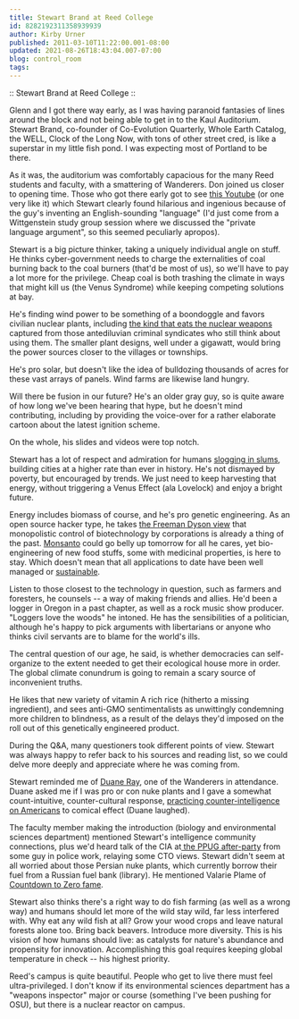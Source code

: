 ```yaml
---
title: Stewart Brand at Reed College
id: 8282192311358939939
author: Kirby Urner
published: 2011-03-10T11:22:00.001-08:00
updated: 2021-08-26T18:43:04.007-07:00
blog: control_room
tags: 
---
```


[](https://www.flickr.com/photos/kirbyurner/albums/72157626240927728)

:: Stewart Brand at Reed College ::

Glenn and I got there way early, as I was having paranoid fantasies of lines around the block and not being able to get in to the Kaul Auditorium.  Stewart Brand, co-founder of Co-Evolution Quarterly, Whole Earth Catalog, the WELL, Clock of the Long Now, with tons of other street cred, is like a superstar in my little fish pond.  I was expecting most of Portland to be there.

As it was, the auditorium was comfortably capacious for the many Reed students and faculty, with a smattering of Wanderers.  Don joined us closer to opening time.  Those who got there early got to see [this Youtube](http://www.youtube.com/watch?v=FcUi6UEQh00&feature=related) (or one very like it) which Stewart clearly found hilarious and ingenious because of the guy's inventing an English-sounding "language" (I'd just come from a Wittgenstein study group session where we discussed the "private language argument", so this seemed peculiarly apropos).

Stewart is a big picture thinker, taking a uniquely individual angle on stuff.  He thinks cyber-government needs to charge the externalities of coal burning back to the coal burners (that'd be most of us), so we'll have to pay a lot more for the privilege.  Cheap coal is both trashing the climate in ways that might kill us (the Venus Syndrome) while keeping competing solutions at bay.  

He's finding wind power to be something of a boondoggle and favors civilian nuclear plants, including [the kind that eats the nuclear weapons](http://www.youtube.com/watch?v=PF30dYey-w8) captured from those antediluvian criminal syndicates who still think about using them.  The smaller plant designs, well under a gigawatt, would bring the power sources closer to the villages or townships.

He's pro solar, but doesn't like the idea of bulldozing thousands of acres for these vast arrays of panels.  Wind farms are likewise land hungry.

Will there be fusion in our future?  He's an older gray guy, so is quite aware of how long we've been hearing that hype, but he doesn't mind contributing, including by providing the voice-over for a rather elaborate cartoon about the latest ignition scheme.  

On the whole, his slides and videos were top notch.

Stewart has a lot of respect and admiration for humans [slogging in slums](http://www.youtube.com/watch?v=et7CmsdGktg&feature=related), building cities at a higher rate than ever in history.  He's not dismayed by poverty, but encouraged by trends.  We just need to keep harvesting that energy, without triggering a Venus Effect (ala Lovelock) and enjoy a bright future.

Energy includes biomass of course, and he's pro genetic engineering.  As an open source hacker type, he takes [the Freeman Dyson view](http://mybizmo.blogspot.com/2009/12/freeman-dyson-in-portland.html) that monopolistic control of biotechnology by corporations is already a thing of the past.  [Monsanto](http://worldgame.blogspot.com/2007/02/geek-lore.html) could go belly up tomorrow for all he cares, yet bio-engineering of new food stuffs, some with medicinal properties, is here to stay.  Which doesn't mean that all applications to date have been well managed or [sustainable](http://worldgame.blogspot.com/2006/05/trojan-implosion.html).  

Listen to those closest to the technology in question, such as farmers and foresters, he counsels -- a way of making friends and allies.  He'd been a logger in Oregon in a past chapter, as well as a rock music show producer.  "Loggers love the woods" he intoned.  He has the sensibilities of a politician, although he's happy to pick arguments with libertarians or anyone who thinks civil servants are to blame for the world's ills.

The central question of our age, he said, is whether democracies can self-organize to the extent needed to get their ecological house more in order.  The global climate conundrum is going to remain a scary source of inconvenient truths.

He likes that new variety of vitamin A rich rice (hitherto a missing ingredient), and sees anti-GMO sentimentalists as unwittingly condemning more children to blindness, as a result of the delays they'd imposed on the roll out of this genetically engineered product.

During the Q&A, many questioners took different points of view.  Stewart was always happy to refer back to his sources and reading list, so we could delve more deeply and appreciate where he was coming from.

Stewart reminded me of [Duane Ray](http://mybizmo.blogspot.com/2008/09/wanderers-2008930.html), one of the Wanderers in attendance.  Duane asked me if I was pro or con nuke plants and I gave a somewhat count-intuitive, counter-cultural response, [practicing counter-intelligence on Americans](http://www.mathforum.org/kb/thread.jspa?messageID=7406105) to comical effect (Duane laughed). 

The faculty member making the introduction (biology and environmental sciences department) mentioned Stewart's intelligence community connections, plus we'd heard talk of the CIA at[ the PPUG after-party](http://mybizmo.blogspot.com/2011/03/ppug-201138.html) from some guy in police work, relaying some CTO views.  Stewart didn't seem at all worried about those Persian nuke plants, which currently borrow their fuel from a Russian fuel bank (library). He mentioned Valarie Plame of [Countdown to Zero fame](http://worldgame.blogspot.com/2010/07/countdown-to-zero-movie-review.html).

Stewart also thinks there's a right way to do fish farming (as well as a wrong way) and humans should let more of the wild stay wild, far less interfered with.  Why eat any wild fish at all?  Grow your wood crops and leave natural forests alone too.  Bring back beavers.  Introduce more diversity.  This is his vision of how humans should live:  as catalysts for nature's abundance and propensity for innovation.  Accomplishing this goal requires keeping global temperature in check -- his highest priority.

Reed's campus is quite beautiful.  People who get to live there must feel ultra-privileged.  I don't know if its environmental sciences department has a "weapons inspector" major or course (something I've been pushing for OSU), but there is a nuclear reactor on campus.